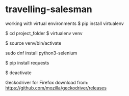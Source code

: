 # travelling-salesman

working with virtual environments
$ pip install virtualenv


$ cd project_folder
$ virtualenv venv

$ source venv/bin/activate

sudo dnf install python3-selenium

$ pip install requests

$ deactivate

Geckodriver for Firefox download from:
https://github.com/mozilla/geckodriver/releases
